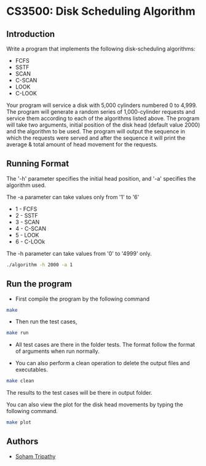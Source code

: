 # CS3500: Disk Scheduling Algorithm

## Introduction

Write a program that implements the following disk-scheduling algorithms:

- FCFS
- SSTF
- SCAN
- C-SCAN
- LOOK
- C-LOOK

Your program will service a disk with 5,000 cylinders numbered 0 to 4,999. The program will
generate a random series of 1,000-cylinder requests and service them according to each of the
algorithms listed above. The program will take two arguments, initial position of the disk head
(default value 2000) and the algorithm to be used. The program will output the sequence in
which the requests were served and after the sequence it will print the average & total amount
of head movement for the requests.

## Running Format

The '-h' parameter specifies the initial head position, and '-a' specifies the algorithm used.

The -a parameter can take values only from '1' to '6'

- 1 - FCFS
- 2 - SSTF
- 3 - SCAN
- 4 - C-SCAN
- 5 - LOOK
- 6 - C-LOOk
  
The -h parameter can take values from '0' to '4999' only.

```bash
./algorithm -h 2000 -a 1
```

## Run the program

- First compile the program by the following command

```bash
make
```

- Then run the test cases,

```bash
make run
```

- All test cases are there in the folder tests. The format follow the format of arguments when run normally.

- You can also perform a clean operation to delete the output files and executables.

```bash
make clean
```

The results to the test cases will be there in output folder.

You can also view the plot for the disk head movements by typing the following command.

```bash
make plot
```

## Authors

- [Soham Tripathy](https://www.github.com/Archaic-Mage)